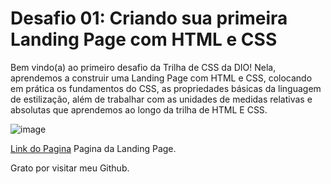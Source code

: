# Desafio 01: Criando sua primeira Landing Page com HTML e CSS

Bem vindo(a) ao primeiro desafio da Trilha de CSS da DIO! Nela, aprendemos a construir uma Landing Page com HTML e CSS, colocando em prática os fundamentos do CSS,
as propriedades básicas da linguagem de estilização, além de trabalhar com as unidades de medidas relativas e absolutas que aprendemos ao longo da trilha de HTML E CSS.

![image](https://user-images.githubusercontent.com/55519539/183538055-6cce606c-7d1d-4d15-a4be-ffeb5b37c956.png)


[Link do Pagina](https://flauper2021.github.io/trilha-css-desafio-01-ri-happy/) Pagina da Landing Page.

Grato por visitar meu Github.
